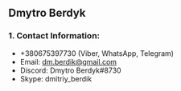 ## Dmytro Berdyk

### 1. Contact Information:

   - +380675397730 (Viber, WhatsApp, Telegram)
   - Email: dm.berdik@gmail.com
   - Discord: Dmytro Berdyk#8730
   - Skype: dmitriy_berdik
